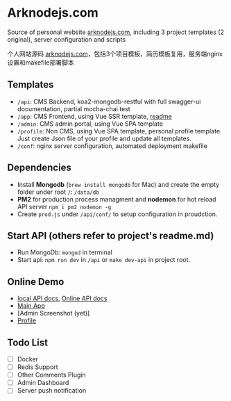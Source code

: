 # Arknodejs.com

Source of personal website [arknodejs.com](https://arknodejs.com), including 3 project templates (2 original), server configuration and scripts

个人网站源码 [arknodejs.com](https://arknodejs.com)，包括3个项目模板，简历模板复用，服务端nginx设置和makefile部署脚本

## Templates

- `/api`: CMS Backend, koa2-mongodb-restful with full swagger-ui documentation, partial mocha-chai test
- `/app`: CMS Frontend, using Vue SSR template, [readme](../app/readme.md)
- `/admin`: CMS admin portal, using Vue SPA template
- `/profile`: Non CMS, using Vue SPA template, personal profile template. Just create Json file of your profile and update all templates.
- `/conf`: nginx server configuration, automated deployment makefile

## Dependencies

- Install **Mongodb** (`brew install mongodb` for Mac) and create the empty folder under root `/`: `/data/db`
- **PM2** for production process managment and **nodemon** for hot reload API server `npm i pm2 nodemon -g`
- Create `prod.js` under `/api/conf/` to setup configuration in proudction.

## Start API (others refer to project's readme.md)

- Run MongoDb: `mongod` in terminal
- Start api: `npm run dev` in `/api` or `make dev-api` in project root.

## Online Demo

- [local API docs](http://localhost:8000/docs/api-yaml.html), [Online API docs](https://api.arknodejs.com/docs/api-yaml.html#/)
- [Main App](https://arknodejs.com/)
- [Admin Screenshot (yet)]
- [Profile](https://profile.arknodejs.com/)

## Todo List

- [ ] Docker
- [ ] Redis Support
- [ ] Other Comments Plugin
- [ ] Admin Dashboard
- [ ] Server push notification